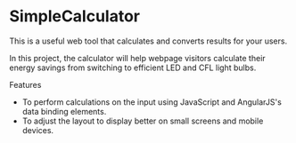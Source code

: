 # SimpleCalculator

This is a useful web tool that calculates and converts results for your users.

In this project, the calculator will help webpage visitors calculate 
their energy savings from switching to efficient LED and CFL light bulbs.

Features
- To perform calculations on the input using JavaScript and AngularJS's data binding elements.
- To adjust the layout to display better on small screens and mobile devices.
